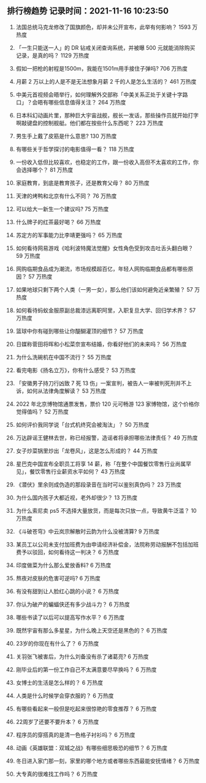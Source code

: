 
## 排行榜趋势 记录时间：2021-11-16 10:23:50
  
  1. 法国总统马克龙修改了国旗颜色，却并未公开宣布，此举有何影响？ 1593 万热度
    
  2. 「一生只能送一人」的 DR 钻戒关闭查询系统，并被曝 500 元就能消除购买记录，是真的吗？ 1129 万热度
    
  3. 假如一把枪的射程是1500m，我能在1501m用手接住子弹吗? 706 万热度
    
  4. 月薪 2 万以上的人是不是无法想象月薪 2 千的人是怎么生活的？ 461 万热度
    
  5. 中美元首视频会晤举行，如何理解外交部称「中美关系正处于关键十字路口」？会晤有哪些信息值得关注？ 264 万热度
    
  6. 日本科幻动画片里，那种巨大宇宙战舰，舰长一发话，那些操作员就开始打字啊敲键盘的控制舰艇。他们都在按些什么东西呢？ 223 万热度
    
  7. 男生手上戴了皮筋是什么意思? 130 万热度
    
  8. 有哪些关于哲学探讨的电影值得一看？ 118 万热度
    
  9. 一份收入低但比较喜欢，也稳定的工作，跟一份收入高但不太喜欢的工作，你会选择哪个？ 81 万热度
    
  10. 家庭教育，到底是教育孩子，还是教育父母？ 80 万热度
    
  11. 天津的烤鸭和北京有什么不同？ 76 万热度
    
  12. 可以给大一新生一个建议吗? 75 万热度
    
  13. 什么牌子的红茶最好喝？ 66 万热度
    
  14. 苏定方的军事能力比李靖更强吗？ 65 万热度
    
  15. 如何看待网易游戏《哈利波特魔法觉醒》女性角色受到攻击吐舌头翻白眼？ 59 万热度
    
  16. 网购临期食品成为潮流，市场规模超百亿，年轻人网购临期食品都有哪些原因？ 57 万热度
    
  17. 如果地球只剩下两个人类（一男一女），那么他们该如何避免近亲繁殖？ 57 万热度
    
  18. 如何看待蚂蚁金服原副总裁漆远离职阿里，入职复旦大学、回归学术界？ 57 万热度
    
  19. 篮球中你有碰到哪些让你醍醐灌顶的细节？ 57 万热度
    
  20. 日媒称菅田将晖和小松菜奈宣布结婚，你看好他们的未来吗？ 56 万热度
    
  21. 为什么洗碗机在中国不流行？ 55 万热度
    
  22. 看完电影《扬名立万》，你有什么感受？ 53 万热度
    
  23. 「安徽男子持刀行凶致 7 死 13 伤」一案宣判，被告人一审被判死刑并不上诉，如何从法律角度解读？ 53 万热度
    
  24. 2022 年北京博物馆通票发售，票价 120 元可畅游 123 家博物馆，这个价格你觉得值吗？ 52 万热度
    
  25. 如何评价我同学说「台式机终究会被淘汰」？ 50 万热度
    
  26. 万达辟谣王健林去世，称已经报警，造谣者将承担哪些法律责任？ 49 万热度
    
  27. 女子炒菜锅里炒出「龙卷风」，这是怎么形成的？ 44 万热度
    
  28. 星巴克中国宣布全职员工将享 14 薪，称「在整个中国餐饮零售行业尚属罕见」，餐饮零售行业薪资水平如何？ 43 万热度
    
  29. 《潜伏》里余则成伪造的那段录音在当时可以鉴别真伪吗？ 23 万热度
    
  30. 为什么国内孩子大都近视，老外却很少？ 13 万热度
    
  31. 为什么索尼卖 ps5 不选择大量放货，而是每次只放一点，导致黄牛泛滥？ 10 万热度
    
  32. 《斗破苍穹》中云岚宗解散时云韵为什么没被清算? 9 万热度
    
  33. 某员工以公司未支付加班费为由申请经济补偿金，法院称劳动报酬不包括加班费予以驳回，如何看待这一判决？ 6 万热度
    
  34. 印度做菜为什么那么爱放香料? 6 万热度
    
  35. 熬夜对皮肤的危害可逆吗? 6 万热度
    
  36. 有没有甜到让人脸红心跳的小说？ 6 万热度
    
  37. 你认为破产的蝙蝠侠还有多少战斗力？ 6 万热度
    
  38. 哪些书读了以后可以提高写作水平？ 6 万热度
    
  39. 既然宇宙有那么多星星，为什么晚上天空还是黑色的？ 6 万热度
    
  40. 23岁的你现在有什么了？ 6 万热度
    
  41. 关羽张飞被害后，为什么刘备没有杀了诸葛亮? 6 万热度
    
  42. 刚毕业后的第一份工作自己不太满意要尽早换吗？ 6 万热度
    
  43. 女博士的生活是怎么样的？ 6 万热度
    
  44. 人类是什么时候学会穿衣服的？ 6 万热度
    
  45. 有哪些看起来一般但是吃起来很惊艳的零食推荐？ 6 万热度
    
  46. 22周岁了还要不要升本？ 6 万热度
    
  47. 程序员的穿搭真的是清一色格子衬衫吗？ 6 万热度
    
  48. 动画《英雄联盟：双城之战》有哪些细思极恐的细节？ 6 万热度
    
  49. 冬日进入家门那一刻，家里的哪个地方或者哪些东西最能安抚情绪？ 6 万热度
    
  50. 大专真的很难找工作吗？ 6 万热度
    